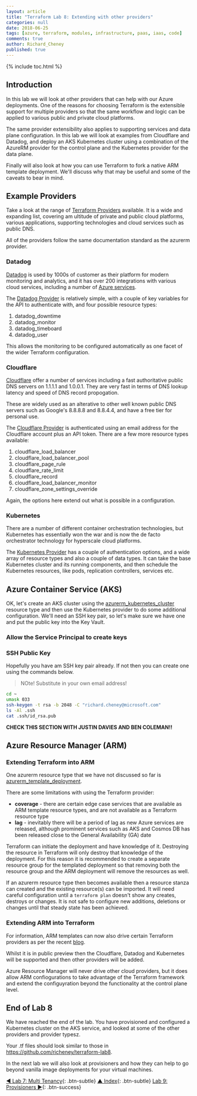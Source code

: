 ```yaml
---
layout: article
title: "Terraform Lab 8: Extending with other providers"
categories: null
date: 2018-06-25
tags: [azure, terraform, modules, infrastructure, paas, iaas, code]
comments: true
author: Richard_Cheney
published: true
---
```


{% include toc.html %}

## Introduction

In this lab we will look at other providers that can help with our Azure deployments. One of the reasons for choosing Terraform is the extensible support for multiple providers so that the same workflow and logic can be applied to various public and private cloud platforms.

The same provider extensibility also applies to supporting services and data plane configuration.  In this lab we will look at examples from Cloudflare and Datadog, and deploy an AKS Kubernetes cluster using a combination of the AzureRM provider for the control plane and the Kubernetes provider for the data plane.

Finally will also look at how you can use Terraform to fork a native ARM template deployment.  We'll discuss why that may be useful and some of the caveats to bear in mind.

## Example Providers

Take a look at the range of [Terraform Providers](https://www.terraform.io/docs/providers/) available.  It is a wide and expanding list, covering am ultitude of private and public cloud platforms, various applications, supporting technologies and cloud services such as public DNS.

All of the providers follow the same documentation standard as the azurerm provider.  

### Datadog

[Datadog](https://www.datadoghq.com/) is used by 1000s of customer as their platform for modern monitoring and analytics, and it has over 200 integrations with various cloud services, including a number of [Azure services](https://www.datadoghq.com/product/integrations/#cat-azure).

The [Datadog Provider](https://www.terraform.io/docs/providers/datadog/index.html) is relatively simple, with a couple of key variables for the API to authenticate with, and four possible resource types:

1. datadog_downtime
1. datadog_monitor
1. datadog_timeboard
1. datadog_user

This allows the monitoring to be configured automatically as one facet of the wider Terraform configuration.

### Cloudflare

[Cloudflare](https://www.cloudflare.com/dns/) offer a number of services including a fast authoritative public DNS servers on 1.1.1.1 and 1.0.0.1.  They are very fast in terms of DNS lookup latency and speed of DNS record propogation.

These are widely used as an alterative to other well known public DNS servers such as Google's 8.8.8.8 and 8.8.4.4, and have a free tier for personal use.

The [Cloudflare Provider](https://www.terraform.io/docs/providers/cloudflare/index.html) is authenticated using an email address for the Cloudflare account plus an API token.  There are a few more resource types available:

1. cloudflare_load_balancer
1. cloudflare_load_balancer_pool
1. cloudflare_page_rule
1. cloudflare_rate_limit
1. cloudflare_record
1. cloudflare_load_balancer_monitor
1. cloudflare_zone_settings_override

Again, the options here extend out what is possible in a configuration.  

### Kubernetes

There are a number of different container orchestration technologies, but Kubernetes has essentially won the war and is now the de facto orchestrator technology for hyperscale cloud platforms.

The [Kubernetes Provider](https://www.terraform.io/docs/providers/kubernetes/index.html) has a couple of authentication options, and a wide array of resource types and also a couple of data types.  It can take the base Kubernetes cluster and its running components, and then schedule the Kubernetes resources, like pods, replication controllers, services etc.

## Azure Container Service (AKS)

OK, let's create an AKS cluster using the [azurerm_kubernetes_cluster](https://www.terraform.io/docs/providers/azurerm/r/kubernetes_cluster.html) resource type and then use the Kubernetes provider to do some additional configuration.  We'll need an SSH key pair, so let's make sure we have one and put the public key into the Key Vault.

### Allow the Service Principal to create keys

### SSH Public Key

Hopefully you have am SSH key pair already.  If not then you can create one using the commands below.  

> NOte! Substitute in your own email address!

```bash
cd ~
umask 033
ssh-keygen -t rsa -b 2048 -C "richard.cheney@microsoft.com"
ls -Al .ssh
cat .ssh/id_rsa.pub
```



**CHECK THIS SECTION WITH JUSTIN DAVIES AND BEN COLEMAN!!**



## Azure Resource Manager (ARM)

### Extending Terraform into ARM

One azurerm resource type that we have not discussed so far is [azurerm_template_deployment](https://www.terraform.io/docs/providers/azurerm/r/template_deployment.html).

There are some limitations with using the Terraform provider:

* **coverage** - there are certain edge case services that are available as ARM template resource types, and are not available as a Terraform resource type
* **lag** - inevitably there will be a period of lag as new Azure services are released, although prominent services such as AKS and Cosmos DB has been released close to the General Availability (GA) date

Terraform can initiate the deployment and have knowledge of it.  Destroying the resource in Terraform will only destroy that knowledge of the deployment. For this reason it is recommended to create a separate resource group for the templated deployment so that removing both the resource group and the ARM deployment will remove the resources as well.

If an azurerm resource type then becomes available then a resource stanza can created and the existing resource(s) can be imported.  It will need careful configuration until a `terraform plan` doesn't show any creates, destroys or changes.  It is not safe to configure new additions, deletions or changes until that steady state has been achieved.

### Extending ARM into Terraform

For information, ARM templates can now also drive certain Terraform providers as per the recent [blog](https://azure.microsoft.com/en-us/blog/introducing-the-azure-terraform-resource-provider/).  

Whilst it is in public preview then the Cloudflare, Datadog and Kubernetes will be supported and then other providers will be added.

Azure Resource Manager will never drive other cloud providers, but it does allow ARM confiogurations to take advantage of the Terraform framework and extend the configuyration beyond the functionality at the control plane level.

## End of Lab 8

We have reached the end of the lab. You have provisioned and configured a Kubernetes cluster on the AKS service, and looked at some of the other providers and provider typesz.

Your .tf files should look similar to those in <https://github.com/richeney/terraform-lab8>.

In the next lab we will also look at provisioners and how they can help to go beyond vanilla image deployments for your virtual machines.

[◄ Lab 7: Multi Tenancy](../lab7){: .btn-subtle} [▲ Index](../#lab-contents){: .btn-subtle} [Lab 9: Provisioners ►](../lab9){: .btn-success}